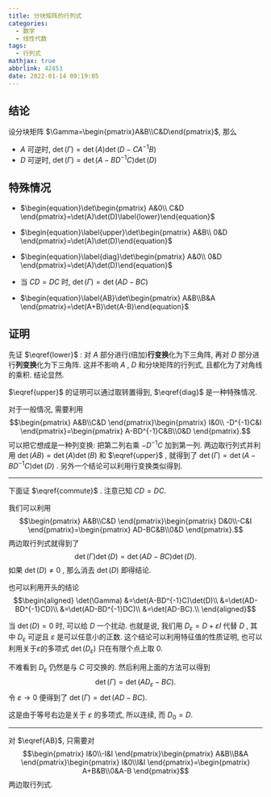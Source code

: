 ```yaml
---
title: 分块矩阵的行列式
categories:
  - 数学
  - 线性代数
tags:
  - 行列式
mathjax: true
abbrlink: 42453
date: 2022-01-14 09:19:05
---
```


## 结论

设分块矩阵 $\Gamma=\begin{pmatrix}A&B\\C&D\end{pmatrix}$, 那么

- $A$ 可逆时, $\det(\Gamma)=\det(A)\det(D-CA^{-1}B)$
- $D$ 可逆时, $\det(\Gamma)=\det(A-BD^{-1}C)\det(D)$
  
<!--more-->

## 特殊情况

- $\begin{equation}\det\begin{pmatrix}
    A&0\\ C&D
\end{pmatrix}=\det(A)\det(D)\label{lower}\end{equation}$


- $\begin{equation}\label{upper}\det\begin{pmatrix}
    A&B\\ 0&D
\end{pmatrix}=\det(A)\det(D)\end{equation}$

- $\begin{equation}\label{diag}\det\begin{pmatrix}
    A&0\\ 0&D
\end{pmatrix}=\det(A)\det(D)\end{equation}$

- $\begin{equation}\label{commute}\text{当 $CD=DC$ 时, }\det(\Gamma)=\det(AD-BC)\end{equation}$

- $\begin{equation}\label{AB}\det\begin{pmatrix}
  A&B\\B&A  
\end{pmatrix}=\det(A+B)\det(A-B)\end{equation}$

## 证明

先证 $\eqref{lower}$ : 对 $A$ 部分进行(倍加)**行变换**化为下三角阵, 再对 $D$ 部分进行**列变换**化为下三角阵. 这并不影响 $A$ , $D$ 和分块矩阵的行列式, 且都化为了对角线的乘积. 结论显然.

$\eqref{upper}$ 的证明可以通过取转置得到, $\eqref{diag}$ 是一种特殊情况.

对于一般情况, 需要利用
$$\begin{pmatrix}
    A&B\\C&D
\end{pmatrix}\begin{pmatrix}
    I&0\\ -D^{-1}C&I
\end{pmatrix}=\begin{pmatrix}
    A-BD^{-1}C&B\\0&D
\end{pmatrix}.$$
可以把它想成是一种列变换: 把第二列右乘 $-D^{-1}C$ 加到第一列.
两边取行列式并利用 $\det(AB)=\det(A)\det(B)$ 和 $\eqref{upper}$ , 就得到了 $\det(\Gamma)=\det(A-BD^{-1}C)\det(D)$ . 另外一个结论可以利用行变换类似得到.

---

下面证 $\eqref{commute}$ . 注意已知 $CD=DC$.

我们可以利用
$$\begin{pmatrix}
    A&B\\C&D
\end{pmatrix}\begin{pmatrix}
    D&0\\-C&I
\end{pmatrix}=\begin{pmatrix}
    AD-BC&B\\0&D
\end{pmatrix}.$$
两边取行列式就得到了
$$\det(\Gamma)\det(D)=\det(AD-BC)\det(D).$$
如果 $\det(D)\ne0$ , 那么消去 $\det(D)$ 即得结论.

也可以利用开头的结论$$\begin{aligned}
    \det(\Gamma)
    &=\det(A-BD^{-1}C)\det(D)\\
    &=\det(AD-BD^{-1}CD)\\
    &=\det(AD-BD^{-1}DC)\\
    &=\det(AD-BC).\\
\end{aligned}$$

当 $\det(D)=0$ 时, 可以给 $D$ 一个扰动. 也就是说, 我们用 $D_\varepsilon=D+\varepsilon I$ 代替 $D$ , 其中 $D_\varepsilon$ 可逆且 $\varepsilon$ 是可以任意小的正数. 这个结论可以利用特征值的性质证明, 也可以利用关于$\varepsilon$的多项式 $\det(D_\varepsilon)$ 只在有限个点上取 $0$.

不难看到 $D_\varepsilon$ 仍然是与 $C$ 可交换的. 然后利用上面的方法可以得到$$\det(\Gamma)=\det(AD_\varepsilon-BC).$$
令 $\varepsilon\to0$ 便得到了 $\det(\Gamma)=\det(AD-BC).$

这是由于等号右边是关于 $\varepsilon$ 的多项式, 所以连续, 而 $D_0=D$.

---

对 $\eqref{AB}$, 只需要对$$\begin{pmatrix}
    I&0\\-I&I
\end{pmatrix}\begin{pmatrix}
    A&B\\B&A
\end{pmatrix}\begin{pmatrix}
    I&0\\I&I
\end{pmatrix}=\begin{pmatrix}
    A+B&B\\0&A-B
\end{pmatrix}$$两边取行列式.